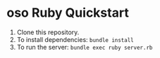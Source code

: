 # oso Ruby Quickstart

1. Clone this repository.
2. To install dependencies: `bundle install`
3. To run the server: `bundle exec ruby server.rb`
